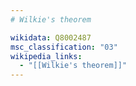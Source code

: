 ```yaml
---
# Wilkie's theorem

wikidata: Q8002487
msc_classification: "03"
wikipedia_links:
  - "[[Wilkie's theorem]]"
---
```

